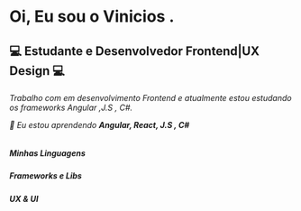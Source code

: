 <h1 align="left" >Oi, Eu sou o Vinicios .</h1>

<h2 align="Left"> 💻 Estudante e Desenvolvedor Frontend|UX Design 💻 </h2> 
<h6> Trabalho com em desenvolvimento Frontend e atualmente estou estudando os frameworks Angular ,J.S , C#. </p> 

🌱 Eu estou aprendendo **Angular, React, J.S , C#** 

<h5> Minhas Linguagens <h5>   
  <p align="left">
    
 </p>  
  
  <h5> Frameworks e Libs <h5> 
  <p align="left">  
    
  </p> 
  
 
  <h5> UX & UI <h5> 
    <p align="left">  
    
  </p>  
 

